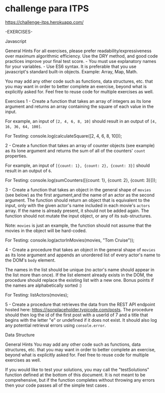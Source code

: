 # challenge para ITPS
https://challenge-itps.herokuapp.com/

-EXERCISES-

Javascript

General Hints
For all exercises, please prefer readability/expressiveness over maximum algorithmic efficiency.
Use the DRY method, and good code practices improve your final test score.
      - You must use explanatory names for your variables.
      - Use ES6 syntax.
It is preferable that you use javascript's standard built-in objects.
Example:
Array, Map, Math.
 
You may add any other code such as functions, data structures, etc. that you may want in order to better complete an exercise, beyond what is explicitly asked for. Feel free to reuse code for multiple exercises as well.


Exercises
1 - Create a function that takes an array of integers as its lone argument and returns an array containing the square of each value in the input.
 
For example, an input of `[2, 4, 6, 8, 10]` should result in an output of `[4, 16, 36, 64, 100]`.

For Testing:
console.log(calculateSquare([2, 4, 6, 8, 10]));


2 - Create a function that takes an array of counter objects (see example) as its lone argument and returns the sum of all of the counters' `count` properties.
 
For example, an input of `[{count: 1}, {count: 2}, {count: 3}]` should result in an output of `6`.

For Testing:
console.log(sumCounters([{count: 1}, {count: 2}, {count: 3}]));

3 - Create a function that takes an object in the general shape of `movies` (see below) as the first argument,and the name of an actor as the second argument. The function should return an object that is equivalent to
the input, only with the given actor's name included in each movie's `actors` array. If the name is already present, it should not be added again. The function should not mutate the input object, or any of its sub-structures.
 
Note: `movies` is just an example, the function should not assume that the movies in the object will be hard-coded.

For Testing:
console.log(actorInMovies(movies, "Tom Cruise"));


4 - Create a procedure that takes an object in the general shape of `movies` as its lone argument and appends an unordered list of every actor's name to the DOM's `body` element.
 
The names in the list should be unique (no actor's name should appear in the list more than once).
If the list element already exists in the DOM, the procedure should replace the existing list with a new one.
Bonus points if the names are alphabetically sorted :)

For Testing:
listActors(movies);

5 - Create a procedure that retrieves the data from the REST API endpoint hosted here: https://jsonplaceholder.typicode.com/posts.
The procedure should then log the id of the first post with a userId of 7 and a title that begins with the letter "e" or undefined if it does not exist. It should also log any potential retrieval errors using `console.error`.

Data Structure

General Hints
You may add any other code such as functions, data structures, etc. that you may want in order to better complete an exercise, beyond what is explicitly asked for. Feel free to reuse code for multiple exercises as well.

If you would like to test your solutions, you may call the "testSolutions" function defined at the bottom of this document. It is not meant to be comprehensive, but if the function completes without throwing any errors then your code passes all of the simple test cases .


